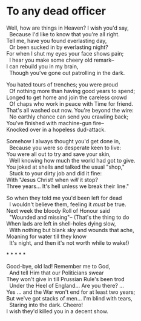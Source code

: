 # To any dead officer

Well, how are things in Heaven? I wish you'd say,  
&nbsp;&nbsp;Because I'd like to know that you're all right.  
Tell me, have you found everlasting day,  
&nbsp;&nbsp;Or been sucked in by everlasting night?  
For when I shut my eyes your face shows pain;  
&nbsp;&nbsp;I hear you make some cheery old remark–   
I can rebuild you in my brain,  
&nbsp;&nbsp;Though you've gone out patrolling in the dark.  

You hated tours of trenches; you were proud  
&nbsp;&nbsp;Of nothing more than having good years to spend;  
Longed to get home and join the careless crowd  
&nbsp;&nbsp;Of chaps who work in peace with Time for friend.  
That's all washed out now. You're beyond the wire:  
&nbsp;&nbsp;No earthly chance can send you crawling back;  
You've finished with machine-gun fire–   
Knocked over in a hopeless dud-attack.  

Somehow I always thought you'd get done in,  
&nbsp;&nbsp;Because you were so desperate keen to live:  
You were all out to try and save your skin,  
&nbsp;&nbsp;Well knowing how much the world had got to give.  
You joked at shells and talked the usual "shop,"  
&nbsp;&nbsp;Stuck to your dirty job and did it fine:  
With "Jesus Christ! when _will_ it stop?  
Three years... It's hell unless we break their line."  

So when they told me you'd been left for dead  
&nbsp;&nbsp;I wouldn't believe them, feeling it _must_ be true.  
Next week the bloody Roll of Honour said  
&nbsp;&nbsp;"Wounded and missing"– \(That's the thing to do  
When lads are left in shell-holes dying slow,  
&nbsp;&nbsp;With nothing but blank sky and wounds that ache,  
Moaning for water till they know  
&nbsp;&nbsp;It's night, and then it's not worth while to wake!\)  

 \* \* \* \* \*  

Good-bye, old lad! Remember me to God,  
&nbsp;&nbsp;And tell Him that our Politicians swear  
They won't give in till Prussian Rule's been trod  
&nbsp;&nbsp;Under the Heel of England... Are you there? ...  
Yes ... and the War won't end for at least two years;  
But we've got stacks of men... I'm blind with tears,  
&nbsp;&nbsp;Staring into the dark. Cheero!  
I wish they'd killed you in a decent show.  
&nbsp;&nbsp;
